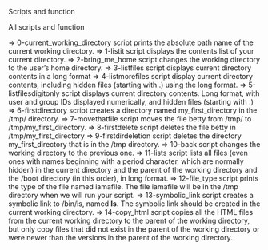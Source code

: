 Scripts and function

All scripts and function

=> 0-current_working_directory script prints the absolute path name of the current working directory.
=> 1-listit script displays the contents list of your current directory.
=> 2-bring_me_home script changes the working directory to the user’s home directory.
=> 3-listfiles script displays current directory contents in a long format
=> 4-listmorefiles script display current directory contents, including hidden files (starting with .) using the long format.
=> 5-listfilesdigitonly script displays current directory contents. Long format, with user and group IDs displayed numerically, and hidden files (starting with .)
=> 6-firstdirectory script creates a directory named my_first_directory in the /tmp/ directory.
=> 7-movethatfile script moves the file betty from /tmp/ to /tmp/my_first_directory.
=> 8-firstdelete script deletes the file betty in /tmp/my_first_directory
=> 9-firstdirdeletion script deletes the directory my_first_directory that is in the /tmp directory.
=> 10-back script changes the working directory to the previous one.
=> 11-lists  script lists all files (even ones with names beginning with a period character, which are normally hidden) in the current directory and the parent of the working directory and the /boot directory (in this order), in long format.
=> 12-file_type script prints the type of the file named iamafile. The file iamafile will be in the /tmp directory when we will run your script.
=> 13-symbolic_link script creates a symbolic link to /bin/ls, named __ls__. The symbolic link should be created in the current working directory.
=> 14-copy_html script copies all the HTML files from the current working directory to the parent of the working directory, but only copy files that did not exist in the parent of the working directory or were newer than the versions in the parent of the working directory.

